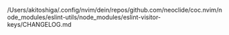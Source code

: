 /Users/akitoshiga/.config/nvim/dein/repos/github.com/neoclide/coc.nvim/node_modules/eslint-utils/node_modules/eslint-visitor-keys/CHANGELOG.md
